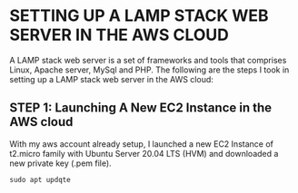 # SETTING UP A LAMP STACK WEB SERVER IN THE AWS CLOUD

A LAMP stack web server is a set of frameworks and tools that comprises Linux, Apache server, MySql and PHP. The following are the steps I took in setting up a LAMP stack web server in the AWS cloud:

## STEP 1: Launching A New EC2 Instance in the AWS cloud
With my aws account already setup, I launched a new EC2 Instance of t2.micro family with Ubuntu Server 20.04 LTS (HVM) and downloaded a new private key (.pem file).

```
sudo apt updqte

```

